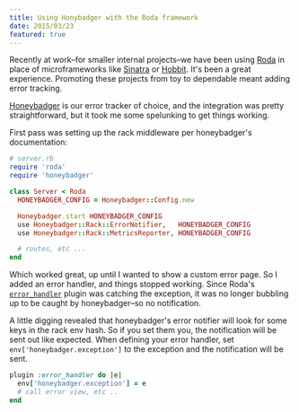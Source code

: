 ```yaml
---
title: Using Honybadger with the Roda framework
date: 2015/03/23
featured: true
---
```


Recently at work–for smaller internal projects–we have been using [Roda](http://roda.jeremyevans.net/) in place of microframeworks like [Sinatra](http://www.sinatrarb.com/) or [Hobbit](https://github.com/patriciomacadden/hobbit). It's been a great experience. Promoting these projects from toy to dependable meant adding error tracking.

[Honeybadger](http://honeybadger.io) is our error tracker of choice, and the integration was pretty straightforward, but it took me some spelunking to get things working.

First pass was setting up the rack middleware per honeybadger's documentation:

```ruby
# server.rb
require 'roda'
require 'honeybadger'

class Server < Roda
  HONEYBADGER_CONFIG = Honeybadger::Config.new

  Honeybadger.start HONEYBADGER_CONFIG
  use Honeybadger::Rack::ErrorNotifier,   HONEYBADGER_CONFIG
  use Honeybadger::Rack::MetricsReporter, HONEYBADGER_CONFIG

  # routes, etc ...
end
```

Which worked great, up until I wanted to show a custom error page. So I added an error handler, and things stopped working. Since Roda's [`error_handler`](http://roda.jeremyevans.net/rdoc/classes/Roda/RodaPlugins/ErrorHandler.html) plugin was catching the exception, it was no longer bubbling up to be caught by honeybadger–so no notification.

A little digging revealed that honeybadger's error notifier will look for some keys in the rack env hash. So if you set them you, the notification will be sent out like expected. When defining your error handler, set `env['honeybadger.exception']` to the exception and the notification will be sent.

```ruby
plugin :error_handler do |e|
  env['honeybadger.exception'] = e
  # call error view, etc ..
end
```

